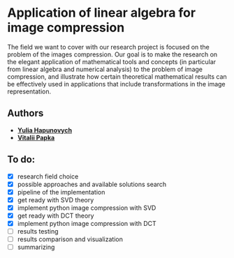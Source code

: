 # Application of linear algebra for image compression

The field we want to cover with our research project is focused on the problem of the images compression.
Our goal is to make the research on the elegant application of mathematical tools and concepts (in particular from linear algebra and numerical analysis) to the problem of image compression, and illustrate how certain theoretical mathematical results can be effectively used in applications that include transformations in the image representation.

## Authors

* **[Yulia Hapunovych](https://github.com/YulitaGap)** 
* **[Vitalii Papka](https://github.com/vitaliuchik)**

## To do:

- [x] research field choice
- [x] possible approaches and available solutions search
- [x] pipeline of the implementation
- [x] get ready with SVD theory
- [x] implement python image compression with SVD 
- [x] get ready with DCT theory
- [x] implement python image compression with DCT
- [ ] results testing
- [ ] results comparison and visualization
- [ ] summarizing

